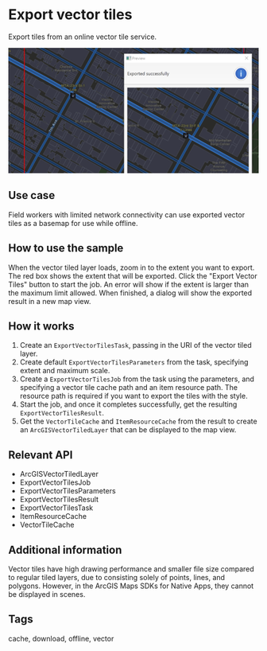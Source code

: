 # Export vector tiles

Export tiles from an online vector tile service.

![Image of export vector tiles](ExportVectorTiles.png)

## Use case

Field workers with limited network connectivity can use exported vector tiles as a basemap for use while offline.

## How to use the sample

When the vector tiled layer loads, zoom in to the extent you want to export. The red box shows the extent that will be exported. Click the "Export Vector Tiles" button to start the job. An error will show if the extent is larger than the maximum limit allowed. When finished, a dialog will show the exported result in a new map view.

## How it works

1. Create an `ExportVectorTilesTask`, passing in the URI of the vector tiled layer.
2. Create default `ExportVectorTilesParameters` from the task, specifying extent and maximum scale.
3. Create a `ExportVectorTilesJob` from the task using the parameters, and specifying a vector tile cache path and an item resource path. The resource path is required if you want to export the tiles with the style.
4. Start the job, and once it completes successfully, get the resulting `ExportVectorTilesResult`.
5. Get the `VectorTileCache` and `ItemResourceCache` from the result to create an `ArcGISVectorTiledLayer` that can be displayed to the map view.

## Relevant API

* ArcGISVectorTiledLayer
* ExportVectorTilesJob
* ExportVectorTilesParameters
* ExportVectorTilesResult
* ExportVectorTilesTask
* ItemResourceCache
* VectorTileCache

## Additional information

Vector tiles have high drawing performance and smaller file size compared to regular tiled layers, due to consisting solely of points, lines, and polygons. However, in the ArcGIS Maps SDKs for Native Apps, they cannot be displayed in scenes.

## Tags

cache, download, offline, vector
